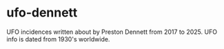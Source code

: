 # ufo-dennett
UFO incidences written about by Preston Dennett from 2017 to 2025. UFO info is dated from 1930's worldwide.
